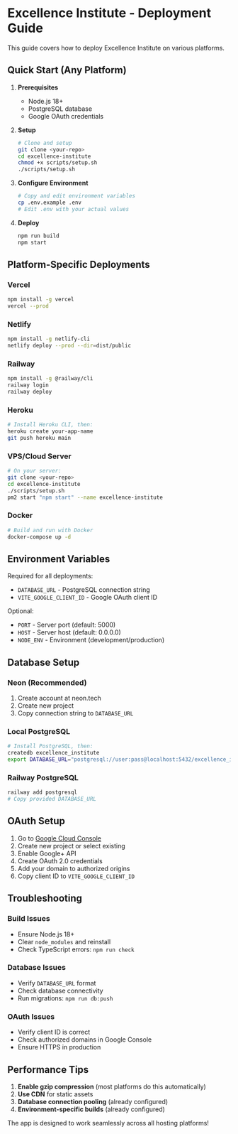 
# Excellence Institute - Deployment Guide

This guide covers how to deploy Excellence Institute on various platforms.

## Quick Start (Any Platform)

1. **Prerequisites**
   - Node.js 18+ 
   - PostgreSQL database
   - Google OAuth credentials

2. **Setup**
   ```bash
   # Clone and setup
   git clone <your-repo>
   cd excellence-institute
   chmod +x scripts/setup.sh
   ./scripts/setup.sh
   ```

3. **Configure Environment**
   ```bash
   # Copy and edit environment variables
   cp .env.example .env
   # Edit .env with your actual values
   ```

4. **Deploy**
   ```bash
   npm run build
   npm start
   ```

## Platform-Specific Deployments

### Vercel
```bash
npm install -g vercel
vercel --prod
```

### Netlify
```bash
npm install -g netlify-cli
netlify deploy --prod --dir=dist/public
```

### Railway
```bash
npm install -g @railway/cli
railway login
railway deploy
```

### Heroku
```bash
# Install Heroku CLI, then:
heroku create your-app-name
git push heroku main
```

### VPS/Cloud Server
```bash
# On your server:
git clone <your-repo>
cd excellence-institute
./scripts/setup.sh
pm2 start "npm start" --name excellence-institute
```

### Docker
```bash
# Build and run with Docker
docker-compose up -d
```

## Environment Variables

Required for all deployments:
- `DATABASE_URL` - PostgreSQL connection string
- `VITE_GOOGLE_CLIENT_ID` - Google OAuth client ID

Optional:
- `PORT` - Server port (default: 5000)
- `HOST` - Server host (default: 0.0.0.0)
- `NODE_ENV` - Environment (development/production)

## Database Setup

### Neon (Recommended)
1. Create account at neon.tech
2. Create new project
3. Copy connection string to `DATABASE_URL`

### Local PostgreSQL
```bash
# Install PostgreSQL, then:
createdb excellence_institute
export DATABASE_URL="postgresql://user:pass@localhost:5432/excellence_institute"
```

### Railway PostgreSQL
```bash
railway add postgresql
# Copy provided DATABASE_URL
```

## OAuth Setup

1. Go to [Google Cloud Console](https://console.cloud.google.com)
2. Create new project or select existing
3. Enable Google+ API
4. Create OAuth 2.0 credentials
5. Add your domain to authorized origins
6. Copy client ID to `VITE_GOOGLE_CLIENT_ID`

## Troubleshooting

### Build Issues
- Ensure Node.js 18+
- Clear `node_modules` and reinstall
- Check TypeScript errors: `npm run check`

### Database Issues
- Verify `DATABASE_URL` format
- Check database connectivity
- Run migrations: `npm run db:push`

### OAuth Issues
- Verify client ID is correct
- Check authorized domains in Google Console
- Ensure HTTPS in production

## Performance Tips

1. **Enable gzip compression** (most platforms do this automatically)
2. **Use CDN** for static assets
3. **Database connection pooling** (already configured)
4. **Environment-specific builds** (already configured)

The app is designed to work seamlessly across all hosting platforms!
